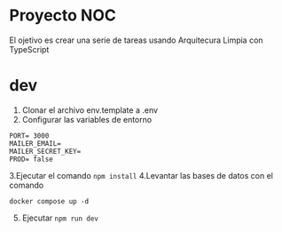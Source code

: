 # Proyecto NOC
El ojetivo es crear una serie de tareas usando Arquitecura Limpia con TypeScript

# dev
1. Clonar el archivo env.template a .env
2. Configurar las variables de entorno
```
PORT= 3000 
MAILER_EMAIL=
MAILER_SECRET_KEY=
PROD= false
```
3.Ejecutar el comando ``` npm install ```
4.Levantar las bases de datos con el comando
```
docker compose up -d
```
5. Ejecutar ```npm run dev```
